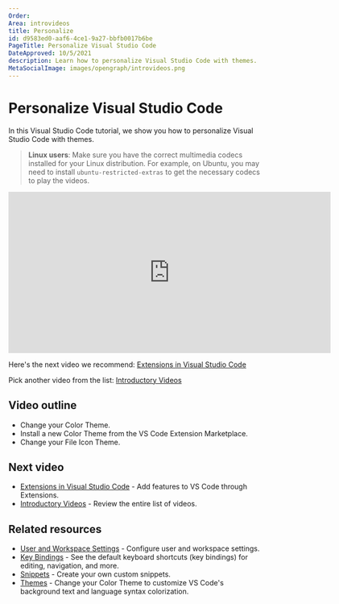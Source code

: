 ```yaml
---
Order:
Area: introvideos
title: Personalize
id: d9583ed0-aaf6-4ce1-9a27-bbfb0017b6be
PageTitle: Personalize Visual Studio Code
DateApproved: 10/5/2021
description: Learn how to personalize Visual Studio Code with themes.
MetaSocialImage: images/opengraph/introvideos.png
---
```


# Personalize Visual Studio Code

In this Visual Studio Code tutorial, we show you how to personalize Visual Studio Code with themes.

> **Linux users**: Make sure you have the correct multimedia codecs installed for your Linux distribution. For example, on Ubuntu, you may need to install `ubuntu-restricted-extras` to get the necessary codecs to play the videos.

<iframe src="https://www.microsoft.com/videoplayer/embed/RE4MEEF" width="640" height="320" allowFullScreen="true" frameBorder="0" title="Personalize Visual Studio Code"></iframe>

Here's the next video we recommend: [Extensions in Visual Studio Code](/docs/introvideos/extend.md)

Pick another video from the list: [Introductory Videos](/docs/getstarted/introvideos.md)

## Video outline

- Change your Color Theme.
- Install a new Color Theme from the VS Code Extension Marketplace.
- Change your File Icon Theme.

## Next video

- [Extensions in Visual Studio Code](/docs/introvideos/extend.md) - Add features to VS Code through Extensions.
- [Introductory Videos](/docs/getstarted/introvideos.md) - Review the entire list of videos.

## Related resources

- [User and Workspace Settings](/docs/getstarted/settings.md) - Configure user and workspace settings.
- [Key Bindings](/docs/getstarted/keybindings.md) - See the default keyboard shortcuts (key bindings) for editing, navigation, and more.
- [Snippets](/docs/editor/userdefinedsnippets.md) - Create your own custom snippets.
- [Themes](/docs/getstarted/themes.md) - Change your Color Theme to customize VS Code's background text and language syntax colorization.
